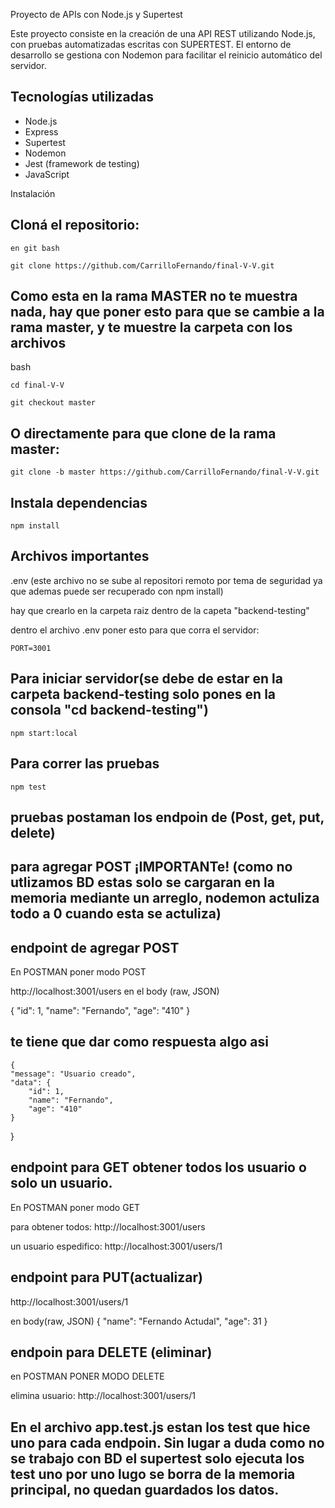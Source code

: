 Proyecto de APIs con Node.js y Supertest

Este proyecto consiste en la creación de una API REST utilizando Node.js, con pruebas automatizadas escritas con SUPERTEST. El entorno de desarrollo se gestiona con Nodemon para facilitar el reinicio automático del servidor.


## Tecnologías utilizadas

* Node.js
* Express
* Supertest 
* Nodemon
* Jest (framework de testing)
* JavaScript


Instalación

## Cloná el repositorio:

    en git bash

    git clone https://github.com/CarrilloFernando/final-V-V.git

## Como esta en la rama MASTER no te muestra nada, hay que poner esto para que se cambie a la rama master, y te muestre la carpeta con los archivos

bash

    cd final-V-V

    git checkout master



## O directamente para que clone de la rama master:

    git clone -b master https://github.com/CarrilloFernando/final-V-V.git

## Instala dependencias 
    
    npm install

## Archivos importantes

.env (este archivo no se sube al repositori remoto por tema de seguridad ya que ademas puede ser recuperado con npm install)

hay que crearlo en la carpeta raiz dentro de la capeta "backend-testing"

dentro el archivo .env poner esto para que corra el servidor:

    PORT=3001 


## Para iniciar servidor(se debe de estar en la carpeta backend-testing solo pones en la consola "cd backend-testing")

    npm start:local

## Para correr las pruebas

    npm test

## pruebas postaman los endpoin de (Post, get, put, delete)

## para agregar POST ¡IMPORTANTe! (como no utlizamos BD estas solo se cargaran en la memoria mediante un arreglo, nodemon actuliza todo a 0 cuando esta se actuliza)


## endpoint de agregar POST
En POSTMAN poner modo POST

http://localhost:3001/users
 en el body (raw, JSON)

 {
  "id": 1,
  "name": "Fernando",
  "age": "410"
 }
 ## te tiene que dar como respuesta algo asi
    {
    "message": "Usuario creado",
    "data": {
        "id": 1,
        "name": "Fernando",
        "age": "410"
    }
}


## endpoint para GET obtener todos los usuario o solo un usuario.
En POSTMAN poner modo GET

para obtener todos: http://localhost:3001/users

un usuario espedifico: http://localhost:3001/users/1

## endpoint para PUT(actualizar)

http://localhost:3001/users/1

en body(raw, JSON)
    {
    "name": "Fernando Actudal",
    "age": 31
    }

## endpoin para DELETE (eliminar)
en POSTMAN PONER MODO DELETE

elimina usuario: http://localhost:3001/users/1

## En el archivo app.test.js estan los test que hice uno para cada endpoin. Sin lugar a duda como no se trabajo con BD el supertest solo ejecuta los test uno por uno lugo se borra de la memoria principal, no quedan guardados los datos.
